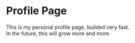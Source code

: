 # Profile Page

This is my personal profile page, builded very fast.  
In the future, this will grow more and more.
